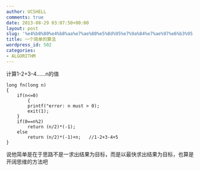 ```yaml
---
author: UCSHELL
comments: true
date: 2013-08-29 03:07:50+00:00
layout: post
slug: '%e4%b8%80%e4%b8%aa%e7%ae%80%e5%8d%95%e7%9a%84%e7%ae%97%e6%b3%95'
title: 一个简单的算法
wordpress_id: 502
categories:
- ALGORITHM
---
```


计算1-2+3-4……n的值

    
     
    long fn(long n)   
    {   
    	if(n<=0)    	
            {    		
            printf("error: n must > 0);   
    		exit(1);   
    	}   
    	if(0==n%2)   
    		return (n/2)*(-1);   
    	else   
    		return (n/2)*(-1)+n;   //1-2+3-4+5
    }



说他简单是在于思路不是一求出结果为目标，而是以最快求出结果为目标，也算是开阔思维的方法吧
